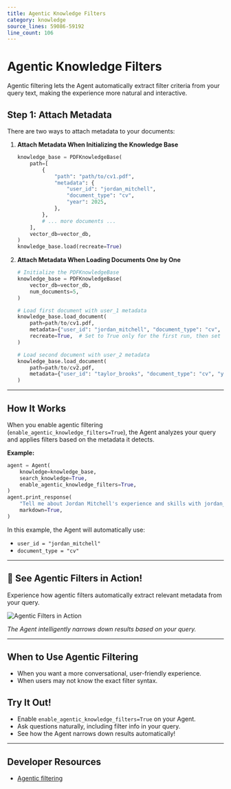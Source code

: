 ```yaml
---
title: Agentic Knowledge Filters
category: knowledge
source_lines: 59086-59192
line_count: 106
---
```


# Agentic Knowledge Filters

Agentic filtering lets the Agent automatically extract filter criteria from your query text, making the experience more natural and interactive.

## Step 1: Attach Metadata

There are two ways to attach metadata to your documents:

1. **Attach Metadata When Initializing the Knowledge Base**

   ```python
   knowledge_base = PDFKnowledgeBase(
       path=[
           {
               "path": "path/to/cv1.pdf",
               "metadata": {
                   "user_id": "jordan_mitchell",
                   "document_type": "cv",
                   "year": 2025,
               },
           },
           # ... more documents ...
       ],
       vector_db=vector_db,
   )
   knowledge_base.load(recreate=True)
   ```

2. **Attach Metadata When Loading Documents One by One**

   ```python
   # Initialize the PDFKnowledgeBase
   knowledge_base = PDFKnowledgeBase(
       vector_db=vector_db,
       num_documents=5,
   )

   # Load first document with user_1 metadata
   knowledge_base.load_document(
       path=path/to/cv1.pdf,
       metadata={"user_id": "jordan_mitchell", "document_type": "cv", "year": 2025},
       recreate=True,  # Set to True only for the first run, then set to False
   )

   # Load second document with user_2 metadata
   knowledge_base.load_document(
       path=path/to/cv2.pdf,
       metadata={"user_id": "taylor_brooks", "document_type": "cv", "year": 2025},
   )
   ```

***

## How It Works

When you enable agentic filtering (`enable_agentic_knowledge_filters=True`), the Agent analyzes your query and applies filters based on the metadata it detects.

**Example:**

```python
agent = Agent(
    knowledge=knowledge_base,
    search_knowledge=True,
    enable_agentic_knowledge_filters=True,
)
agent.print_response(
    "Tell me about Jordan Mitchell's experience and skills with jordan_mitchell as user id and document type cv",
    markdown=True,
)
```

In this example, the Agent will automatically use:

* `user_id = "jordan_mitchell"`
* `document_type = "cv"`

***

## 🌟 See Agentic Filters in Action!

Experience how agentic filters automatically extract relevant metadata from your query.

![Agentic Filters in Action](https://mintlify.s3.us-west-1.amazonaws.com/agno/images/agentic_filters.png)

*The Agent intelligently narrows down results based on your query.*

***

## When to Use Agentic Filtering

* When you want a more conversational, user-friendly experience.
* When users may not know the exact filter syntax.

## Try It Out!

* Enable `enable_agentic_knowledge_filters=True` on your Agent.
* Ask questions naturally, including filter info in your query.
* See how the Agent narrows down results automatically!

***

## Developer Resources

* [Agentic filtering](https://github.com/agno-agi/agno/blob/main/cookbook/agent_concepts/knowledge/filters/pdf/agentic_filtering.py)


